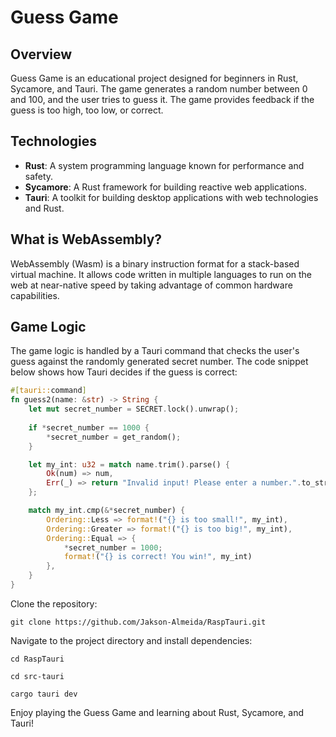 # Guess Game

## Overview
Guess Game is an educational project designed for beginners in Rust, Sycamore, and Tauri. The game generates a random number between 0 and 100, and the user tries to guess it. The game provides feedback if the guess is too high, too low, or correct.

## Technologies
- **Rust**: A system programming language known for performance and safety.
- **Sycamore**: A Rust framework for building reactive web applications.
- **Tauri**: A toolkit for building desktop applications with web technologies and Rust.

## What is WebAssembly?
WebAssembly (Wasm) is a binary instruction format for a stack-based virtual machine. It allows code written in multiple languages to run on the web at near-native speed by taking advantage of common hardware capabilities.

## Game Logic
The game logic is handled by a Tauri command that checks the user's guess against the randomly generated secret number. The code snippet below shows how Tauri decides if the guess is correct:

```rust
#[tauri::command]
fn guess2(name: &str) -> String {
    let mut secret_number = SECRET.lock().unwrap();
    
    if *secret_number == 1000 {
        *secret_number = get_random();
    }

    let my_int: u32 = match name.trim().parse() {
        Ok(num) => num,
        Err(_) => return "Invalid input! Please enter a number.".to_string(),
    };

    match my_int.cmp(&*secret_number) {
        Ordering::Less => format!("{} is too small!", my_int),
        Ordering::Greater => format!("{} is too big!", my_int),
        Ordering::Equal => {
            *secret_number = 1000;
            format!("{} is correct! You win!", my_int)
        },
    }
}
```

Clone the repository:

`git clone https://github.com/Jakson-Almeida/RaspTauri.git`

Navigate to the project directory and install dependencies:

`cd RaspTauri`

`cd src-tauri`

`cargo tauri dev`

Enjoy playing the Guess Game and learning about Rust, Sycamore, and Tauri!
